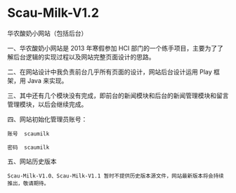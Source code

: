 Scau-Milk-V1.2
==============

华农酸奶小网站（包括后台）


一、华农酸奶小网站是 2013 年寒假参加 HCI 部门的一个练手项目，主要为了了解后台逻辑的实现过程以及网站完整页面设计的思路。

二、在网站设计中我负责前台几乎所有页面的设计，网站后台设计运用 Play 框架，用 Java 来实现。

三、其中还有几个模块没有完成，即前台的新闻模块和后台的新闻管理模块和留言管理模块，以后会继续完成。

四、网站初始化管理员账号：

    账号  scaumilk    
    
    密码  scaumilk 
    
五、网站历史版本

    Scau-Milk-V1.0、Scau-Milk-V1.1 暂时不提供历史版本源文件，网站最新版本将会持续推出，敬请期待。






